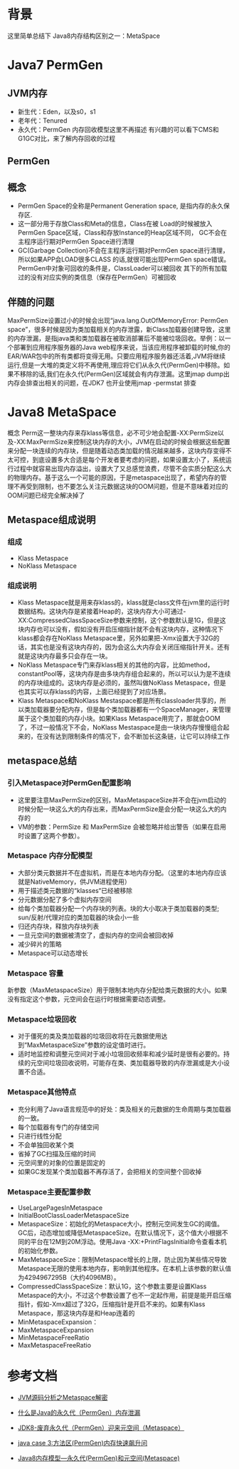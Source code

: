 # 背景
这里简单总结下 Java8内存结构区别之一：MetaSpace


# Java7 PermGen

## JVM内存
* 新生代：Eden，以及s0，s1
* 老年代：Tenured
* 永久代：PermGen
内存回收模型这里不再描述 有兴趣的可以看下CMS和G1GC对比，来了解内存回收的过程

## PermGen
## 概念
* PermGen Space的全称是Permanent Generation space, 是指内存的永久保存区.
* 这一部分用于存放Class和Meta的信息，Class在被 Load的时候被放入PermGen Space区域，Class和存放Instance的Heap区域不同， GC不会在主程序运行期对PermGen Space进行清理
* GC(Garbage Collection)不会在主程序运行期对PermGen space进行清理，所以如果APP会LOAD很多CLASS 的话,就很可能出现PermGen space错误。PermGen中对象可回收的条件是，ClassLoader可以被回收 其下的所有加载过的没有对应实例的类信息（保存在PermGen）可被回收

## 伴随的问题
MaxPermSize设置过小的时候会出现“java.lang.OutOfMemoryError: PermGen space”，很多时候是因为类加载相关的内存泄露，新Class加载器创建导致，这里的内存泄漏，是指java类和类加载器在被取消部署后不能被垃圾回收。举例：以一个部署到应用程序服务器的Java web程序来说，当该应用程序被卸载的时候,你的EAR/WAR包中的所有类都将变得无用。只要应用程序服务器还活着,JVM将继续运行,但是一大堆的类定义将不再使用,理应将它们从永久代(PermGen)中移除。如果不移除的话,我们在永久代(PermGen)区域就会有内存泄漏。这里jmap dump出内存会排查出相关的问题，在JDK7 也开业使用jmap -permstat <pid> 排查






# Java8 MetaSpace
概念
Perm这一整块内存来存klass等信息，必不可少地会配置-XX:PermSize以及-XX:MaxPermSize来控制这块内存的大小，JVM在启动的时候会根据这些配置来分配一块连续的内存块，但是随着动态类加载的情况越来越多，这块内存变得不太可控，到底设置多大合适是每个开发者要考虑的问题，如果设置太小了，系统运行过程中就容易出现内存溢出，设置大了又总感觉浪费，尽管不会实质分配这么大的物理内存。基于这么一个可能的原因，于是metaspace出现了，希望内存的管理不再受到限制，也不要怎么关注元数据这块的OOM问题，但是不意味着对应的OOM问题已经完全解决掉了

## Metaspace组成说明
### 组成
* Klass Metaspace
* NoKlass Metaspace
### 组成说明
* Klass Metaspace就是用来存klass的，klass就是class文件在jvm里的运行时数据结构。这块内存是紧接着Heap的，这块内存大小可通过-XX:CompressedClassSpaceSize参数来控制，这个参数默认是1G，但是这块内存也可以没有，假如没有开启压缩指针就不会有这块内存，这种情况下klass都会存在NoKlass Metaspace里，另外如果把-Xmx设置大于32G的话，其实也是没有这块内存的，因为会这么大内存会关闭压缩指针开关。还有就是这块内存最多只会存在一块。
* NoKlass Metaspace专门来存klass相关的其他的内容，比如method，constantPool等，这块内存是由多块内存组合起来的，所以可以认为是不连续的内存块组成的。这块内存是必须的，虽然叫做NoKlass Metaspace，但是也其实可以存klass的内容，上面已经提到了对应场景。
* Klass Metaspace和NoKlass Mestaspace都是所有classloader共享的，所以类加载器要分配内存，但是每个类加载器都有一个SpaceManager，来管理属于这个类加载的内存小块。如果Klass Metaspace用完了，那就会OOM了，不过一般情况下不会，NoKlass Mestaspace是由一块块内存慢慢组合起来的，在没有达到限制条件的情况下，会不断加长这条链，让它可以持续工作

## metaspace总结

### 引入Metaspace对PermGen配置影响
* 这里要注意MaxPermSize的区别，MaxMetaspaceSize并不会在jvm启动的时候分配一块这么大的内存出来，而MaxPermSize是会分配一块这么大的内存的
* VM的参数：PermSize 和 MaxPermSize 会被忽略并给出警告（如果在启用时设置了这两个参数）。

### Metaspace 内存分配模型
* 大部分类元数据并不在虚拟机，而是在本地内存分配。（这里的本地内存应该就是NativeMemory，供JVM进程使用）
* 用于描述类元数据的“klasses“已经被移除
* 分元数据分配了多个虚拟内存空间
* 给每个类加载器分配一个内存块的列表。块的大小取决于类加载器的类型; sun/反射/代理对应的类加载器的块会小一些
* 归还内存块，释放内存块列表
* 一旦元空间的数据被清空了，虚拟内存的空间会被回收掉
* 减少碎片的策略 
* Metaspace可以动态增长

### Metaspace 容量
新参数（MaxMetaspaceSize）用于限制本地内存分配给类元数据的大小。如果没有指定这个参数，元空间会在运行时根据需要动态调整。

### Metaspace垃圾回收
* 对于僵死的类及类加载器的垃圾回收将在元数据使用达到“MaxMetaspaceSize”参数的设定值时进行。
* 适时地监控和调整元空间对于减小垃圾回收频率和减少延时是很有必要的。持续的元空间垃圾回收说明，可能存在类、类加载器导致的内存泄漏或是大小设置不合适。

### Metaspace其他特点
* 充分利用了Java语言规范中的好处：类及相关的元数据的生命周期与类加载器的一致。
* 每个加载器有专门的存储空间
* 只进行线性分配
* 不会单独回收某个类
* 省掉了GC扫描及压缩的时间
* 元空间里的对象的位置是固定的
* 如果GC发现某个类加载器不再存活了，会把相关的空间整个回收掉

### Metaspace主要配置参数
* UseLargePagesInMetaspace
* InitialBootClassLoaderMetaspaceSize
* MetaspaceSize：初始化的Metaspace大小，控制元空间发生GC的阈值。GC后，动态增加或降低MetaspaceSize。在默认情况下，这个值大小根据不同的平台在12M到20M浮动。使用Java -XX:+PrintFlagsInitial命令查看本机的初始化参数。
* MaxMetaspaceSize：限制Metaspace增长的上限，防止因为某些情况导致Metaspace无限的使用本地内存，影响到其他程序。在本机上该参数的默认值为4294967295B（大约4096MB）。
* CompressedClassSpaceSize：默认1G，这个参数主要是设置Klass Metaspace的大小，不过这个参数设置了也不一定起作用，前提是能开启压缩指针，假如-Xmx超过了32G，压缩指针是开启不来的。如果有Klass Metaspace，那这块内存是和Heap连着的
* MinMetaspaceExpansion：
* MaxMetaspaceExpansion
* MinMetaspaceFreeRatio
* MaxMetaspaceFreeRatio







# 参考文档

* [JVM源码分析之Metaspace解密](http://lovestblog.cn/blog/2016/10/29/metaspace/)

* [什么是Java的永久代（PermGen）内存泄漏](https://www.aliyun.com/jiaocheng/284064.html)

* [JDK8-废弃永久代（PermGen）迎来元空间（Metaspace）](https://www.cnblogs.com/dennyzhangdd/p/6770188.html)

* [java case 3:方法区(PermGen)内存快速飙升问](https://blog.csdn.net/cza55007/article/details/46040351)

* [Java8内存模型—永久代(PermGen)和元空间(Metaspace)](https://www.cnblogs.com/paddix/p/5309550.html)









